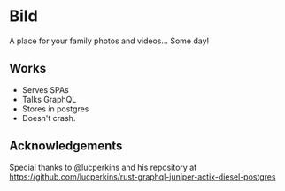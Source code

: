 # Bild

A place for your family photos and videos... Some day!

## Works
- Serves SPAs
- Talks GraphQL
- Stores in postgres
- Doesn't crash. 

## Acknowledgements

Special thanks to @lucperkins and his repository at https://github.com/lucperkins/rust-graphql-juniper-actix-diesel-postgres 
